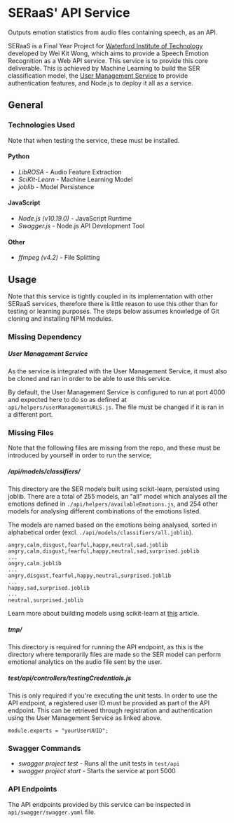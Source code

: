 # SERaaS' API Service

Outputs emotion statistics from audio files containing speech, as an API.

SERaaS is a Final Year Project for [Waterford Institute of Technology](https://www.wit.ie/) developed by Wei Kit Wong, which aims to provide a Speech Emotion Recognition as a Web API service. This service is to provide this core deliverable. This is achieved by Machine Learning to build the SER classification model, the [User Management Service](https://github.com/SERaaS/SERaaS-User-Management-Service) to provide authentication features, and Node.js to deploy it all as a service.

## General

### Technologies Used

Note that when testing the service, these must be installed.

#### Python

* *LibROSA* - Audio Feature Extraction
* *SciKit-Learn* - Machine Learning Model
* *joblib* - Model Persistence

#### JavaScript

* *Node.js (v10.19.0)* - JavaScript Runtime
* *Swagger.js* - Node.js API Development Tool

#### Other

* *ffmpeg (v4.2)* - File Splitting

## Usage

Note that this service is tightly coupled in its implementation with other SERaaS services, therefore there is little reason to use this other than for testing or learning purposes. The steps below assumes knowledge of Git cloning and installing NPM modules.

### Missing Dependency

##### *User Management Service*

As the service is integrated with the User Management Service, it must also be cloned and ran in order to be able to use this service.

By default, the User Management Service is configured to run at port 4000 and expected here to do so as defined at `api/helpers/userManagementURLS.js`. The file must be changed if it is ran in a different port.

### Missing Files

Note that the following files are missing from the repo, and these must be introduced by yourself in order to run the service;

##### */api/models/classifiers/*

This directory are the SER models built using scikit-learn, persisted using joblib. There are a total of 255 models, an "all" model which analyses all the emotions defined in `./api/helpers/availableEmotions.js`, and 254 other models for analysing different combinations of the emotions listed.

The models are named based on the emotions being analysed, sorted in alphabetical order (excl. `./api/models/classifiers/all.joblib`).
```
angry,calm,disgust,fearful,happy,neutral,sad.joblib
angry,calm,disgust,fearful,happy,neutral,sad,surprised.joblib
...
angry,calm.joblib
...
angry,disgust,fearful,happy,neutral,surprised.joblib
...
happy,sad,surprised.joblib
...
neutral,surprised.joblib
```

Learn more about building models using scikit-learn at [this](https://scikit-learn.org/stable/tutorial/basic/tutorial.html) article.

##### *tmp/*

This directory is required for running the API endpoint, as this is the directory where temporarily files are made so the SER model can perform emotional analytics on the audio file sent by the user.

##### *test/api/controllers/testingCredentials.js*

This is only required if you're executing the unit tests. In order to use the API endpoint, a registered user ID must be provided as part of the API endpoint. This can be retrieved through registration and authentication using the User Management Service as linked above.

```
module.exports = "yourUserUUID";
```

### Swagger Commands

* *swagger project test* - Runs all the unit tests in `test/api`
* *swagger project start* - Starts the service at port 5000

### API Endpoints

The API endpoints provided by this service can be inspected in `api/swagger/swagger.yaml` file.
